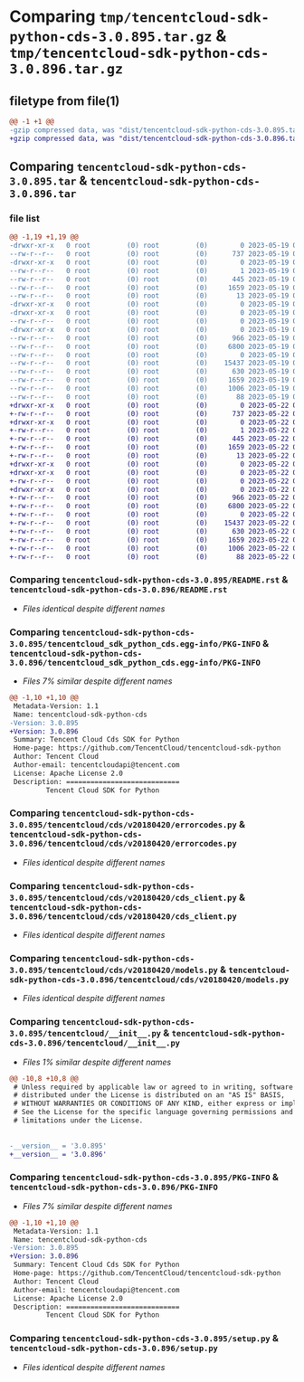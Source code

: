 # Comparing `tmp/tencentcloud-sdk-python-cds-3.0.895.tar.gz` & `tmp/tencentcloud-sdk-python-cds-3.0.896.tar.gz`

## filetype from file(1)

```diff
@@ -1 +1 @@
-gzip compressed data, was "dist/tencentcloud-sdk-python-cds-3.0.895.tar", last modified: Fri May 19 02:45:17 2023, max compression
+gzip compressed data, was "dist/tencentcloud-sdk-python-cds-3.0.896.tar", last modified: Mon May 22 00:17:34 2023, max compression
```

## Comparing `tencentcloud-sdk-python-cds-3.0.895.tar` & `tencentcloud-sdk-python-cds-3.0.896.tar`

### file list

```diff
@@ -1,19 +1,19 @@
-drwxr-xr-x   0 root         (0) root         (0)        0 2023-05-19 02:45:17.000000 tencentcloud-sdk-python-cds-3.0.895/
--rw-r--r--   0 root         (0) root         (0)      737 2023-05-19 02:45:17.000000 tencentcloud-sdk-python-cds-3.0.895/README.rst
-drwxr-xr-x   0 root         (0) root         (0)        0 2023-05-19 02:45:17.000000 tencentcloud-sdk-python-cds-3.0.895/tencentcloud_sdk_python_cds.egg-info/
--rw-r--r--   0 root         (0) root         (0)        1 2023-05-19 02:45:17.000000 tencentcloud-sdk-python-cds-3.0.895/tencentcloud_sdk_python_cds.egg-info/dependency_links.txt
--rw-r--r--   0 root         (0) root         (0)      445 2023-05-19 02:45:17.000000 tencentcloud-sdk-python-cds-3.0.895/tencentcloud_sdk_python_cds.egg-info/SOURCES.txt
--rw-r--r--   0 root         (0) root         (0)     1659 2023-05-19 02:45:17.000000 tencentcloud-sdk-python-cds-3.0.895/tencentcloud_sdk_python_cds.egg-info/PKG-INFO
--rw-r--r--   0 root         (0) root         (0)       13 2023-05-19 02:45:17.000000 tencentcloud-sdk-python-cds-3.0.895/tencentcloud_sdk_python_cds.egg-info/top_level.txt
-drwxr-xr-x   0 root         (0) root         (0)        0 2023-05-19 02:45:17.000000 tencentcloud-sdk-python-cds-3.0.895/tencentcloud/
-drwxr-xr-x   0 root         (0) root         (0)        0 2023-05-19 02:45:17.000000 tencentcloud-sdk-python-cds-3.0.895/tencentcloud/cds/
--rw-r--r--   0 root         (0) root         (0)        0 2023-05-19 02:45:17.000000 tencentcloud-sdk-python-cds-3.0.895/tencentcloud/cds/__init__.py
-drwxr-xr-x   0 root         (0) root         (0)        0 2023-05-19 02:45:17.000000 tencentcloud-sdk-python-cds-3.0.895/tencentcloud/cds/v20180420/
--rw-r--r--   0 root         (0) root         (0)      966 2023-05-19 02:45:17.000000 tencentcloud-sdk-python-cds-3.0.895/tencentcloud/cds/v20180420/errorcodes.py
--rw-r--r--   0 root         (0) root         (0)     6800 2023-05-19 02:45:17.000000 tencentcloud-sdk-python-cds-3.0.895/tencentcloud/cds/v20180420/cds_client.py
--rw-r--r--   0 root         (0) root         (0)        0 2023-05-19 02:45:17.000000 tencentcloud-sdk-python-cds-3.0.895/tencentcloud/cds/v20180420/__init__.py
--rw-r--r--   0 root         (0) root         (0)    15437 2023-05-19 02:45:17.000000 tencentcloud-sdk-python-cds-3.0.895/tencentcloud/cds/v20180420/models.py
--rw-r--r--   0 root         (0) root         (0)      630 2023-05-19 02:45:17.000000 tencentcloud-sdk-python-cds-3.0.895/tencentcloud/__init__.py
--rw-r--r--   0 root         (0) root         (0)     1659 2023-05-19 02:45:17.000000 tencentcloud-sdk-python-cds-3.0.895/PKG-INFO
--rw-r--r--   0 root         (0) root         (0)     1006 2023-05-19 02:45:17.000000 tencentcloud-sdk-python-cds-3.0.895/setup.py
--rw-r--r--   0 root         (0) root         (0)       88 2023-05-19 02:45:17.000000 tencentcloud-sdk-python-cds-3.0.895/setup.cfg
+drwxr-xr-x   0 root         (0) root         (0)        0 2023-05-22 00:17:34.000000 tencentcloud-sdk-python-cds-3.0.896/
+-rw-r--r--   0 root         (0) root         (0)      737 2023-05-22 00:17:34.000000 tencentcloud-sdk-python-cds-3.0.896/README.rst
+drwxr-xr-x   0 root         (0) root         (0)        0 2023-05-22 00:17:34.000000 tencentcloud-sdk-python-cds-3.0.896/tencentcloud_sdk_python_cds.egg-info/
+-rw-r--r--   0 root         (0) root         (0)        1 2023-05-22 00:17:34.000000 tencentcloud-sdk-python-cds-3.0.896/tencentcloud_sdk_python_cds.egg-info/dependency_links.txt
+-rw-r--r--   0 root         (0) root         (0)      445 2023-05-22 00:17:34.000000 tencentcloud-sdk-python-cds-3.0.896/tencentcloud_sdk_python_cds.egg-info/SOURCES.txt
+-rw-r--r--   0 root         (0) root         (0)     1659 2023-05-22 00:17:34.000000 tencentcloud-sdk-python-cds-3.0.896/tencentcloud_sdk_python_cds.egg-info/PKG-INFO
+-rw-r--r--   0 root         (0) root         (0)       13 2023-05-22 00:17:34.000000 tencentcloud-sdk-python-cds-3.0.896/tencentcloud_sdk_python_cds.egg-info/top_level.txt
+drwxr-xr-x   0 root         (0) root         (0)        0 2023-05-22 00:17:34.000000 tencentcloud-sdk-python-cds-3.0.896/tencentcloud/
+drwxr-xr-x   0 root         (0) root         (0)        0 2023-05-22 00:17:34.000000 tencentcloud-sdk-python-cds-3.0.896/tencentcloud/cds/
+-rw-r--r--   0 root         (0) root         (0)        0 2023-05-22 00:17:34.000000 tencentcloud-sdk-python-cds-3.0.896/tencentcloud/cds/__init__.py
+drwxr-xr-x   0 root         (0) root         (0)        0 2023-05-22 00:17:34.000000 tencentcloud-sdk-python-cds-3.0.896/tencentcloud/cds/v20180420/
+-rw-r--r--   0 root         (0) root         (0)      966 2023-05-22 00:17:34.000000 tencentcloud-sdk-python-cds-3.0.896/tencentcloud/cds/v20180420/errorcodes.py
+-rw-r--r--   0 root         (0) root         (0)     6800 2023-05-22 00:17:34.000000 tencentcloud-sdk-python-cds-3.0.896/tencentcloud/cds/v20180420/cds_client.py
+-rw-r--r--   0 root         (0) root         (0)        0 2023-05-22 00:17:34.000000 tencentcloud-sdk-python-cds-3.0.896/tencentcloud/cds/v20180420/__init__.py
+-rw-r--r--   0 root         (0) root         (0)    15437 2023-05-22 00:17:34.000000 tencentcloud-sdk-python-cds-3.0.896/tencentcloud/cds/v20180420/models.py
+-rw-r--r--   0 root         (0) root         (0)      630 2023-05-22 00:17:34.000000 tencentcloud-sdk-python-cds-3.0.896/tencentcloud/__init__.py
+-rw-r--r--   0 root         (0) root         (0)     1659 2023-05-22 00:17:34.000000 tencentcloud-sdk-python-cds-3.0.896/PKG-INFO
+-rw-r--r--   0 root         (0) root         (0)     1006 2023-05-22 00:17:34.000000 tencentcloud-sdk-python-cds-3.0.896/setup.py
+-rw-r--r--   0 root         (0) root         (0)       88 2023-05-22 00:17:34.000000 tencentcloud-sdk-python-cds-3.0.896/setup.cfg
```

### Comparing `tencentcloud-sdk-python-cds-3.0.895/README.rst` & `tencentcloud-sdk-python-cds-3.0.896/README.rst`

 * *Files identical despite different names*

### Comparing `tencentcloud-sdk-python-cds-3.0.895/tencentcloud_sdk_python_cds.egg-info/PKG-INFO` & `tencentcloud-sdk-python-cds-3.0.896/tencentcloud_sdk_python_cds.egg-info/PKG-INFO`

 * *Files 7% similar despite different names*

```diff
@@ -1,10 +1,10 @@
 Metadata-Version: 1.1
 Name: tencentcloud-sdk-python-cds
-Version: 3.0.895
+Version: 3.0.896
 Summary: Tencent Cloud Cds SDK for Python
 Home-page: https://github.com/TencentCloud/tencentcloud-sdk-python
 Author: Tencent Cloud
 Author-email: tencentcloudapi@tencent.com
 License: Apache License 2.0
 Description: ============================
         Tencent Cloud SDK for Python
```

### Comparing `tencentcloud-sdk-python-cds-3.0.895/tencentcloud/cds/v20180420/errorcodes.py` & `tencentcloud-sdk-python-cds-3.0.896/tencentcloud/cds/v20180420/errorcodes.py`

 * *Files identical despite different names*

### Comparing `tencentcloud-sdk-python-cds-3.0.895/tencentcloud/cds/v20180420/cds_client.py` & `tencentcloud-sdk-python-cds-3.0.896/tencentcloud/cds/v20180420/cds_client.py`

 * *Files identical despite different names*

### Comparing `tencentcloud-sdk-python-cds-3.0.895/tencentcloud/cds/v20180420/models.py` & `tencentcloud-sdk-python-cds-3.0.896/tencentcloud/cds/v20180420/models.py`

 * *Files identical despite different names*

### Comparing `tencentcloud-sdk-python-cds-3.0.895/tencentcloud/__init__.py` & `tencentcloud-sdk-python-cds-3.0.896/tencentcloud/__init__.py`

 * *Files 1% similar despite different names*

```diff
@@ -10,8 +10,8 @@
 # Unless required by applicable law or agreed to in writing, software
 # distributed under the License is distributed on an "AS IS" BASIS,
 # WITHOUT WARRANTIES OR CONDITIONS OF ANY KIND, either express or implied.
 # See the License for the specific language governing permissions and
 # limitations under the License.
 
 
-__version__ = '3.0.895'
+__version__ = '3.0.896'
```

### Comparing `tencentcloud-sdk-python-cds-3.0.895/PKG-INFO` & `tencentcloud-sdk-python-cds-3.0.896/PKG-INFO`

 * *Files 7% similar despite different names*

```diff
@@ -1,10 +1,10 @@
 Metadata-Version: 1.1
 Name: tencentcloud-sdk-python-cds
-Version: 3.0.895
+Version: 3.0.896
 Summary: Tencent Cloud Cds SDK for Python
 Home-page: https://github.com/TencentCloud/tencentcloud-sdk-python
 Author: Tencent Cloud
 Author-email: tencentcloudapi@tencent.com
 License: Apache License 2.0
 Description: ============================
         Tencent Cloud SDK for Python
```

### Comparing `tencentcloud-sdk-python-cds-3.0.895/setup.py` & `tencentcloud-sdk-python-cds-3.0.896/setup.py`

 * *Files identical despite different names*


